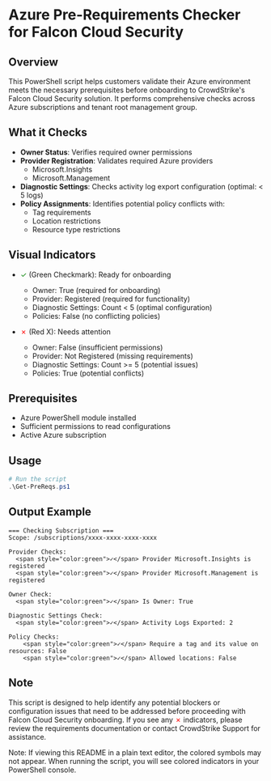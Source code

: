 # Azure Pre-Requirements Checker for Falcon Cloud Security

## Overview
This PowerShell script helps customers validate their Azure environment meets the necessary prerequisites before onboarding to CrowdStrike's Falcon Cloud Security solution. It performs comprehensive checks across Azure subscriptions and tenant root management group.

## What it Checks
- **Owner Status**: Verifies required owner permissions
- **Provider Registration**: Validates required Azure providers
  - Microsoft.Insights
  - Microsoft.Management
- **Diagnostic Settings**: Checks activity log export configuration (optimal: < 5 logs)
- **Policy Assignments**: Identifies potential policy conflicts with:
  - Tag requirements
  - Location restrictions
  - Resource type restrictions

## Visual Indicators
- <span style="color:green">✓</span> (Green Checkmark): Ready for onboarding
  - Owner: True (required for onboarding)
  - Provider: Registered (required for functionality)
  - Diagnostic Settings: Count < 5 (optimal configuration)
  - Policies: False (no conflicting policies)

- <span style="color:red">✗</span> (Red X): Needs attention
  - Owner: False (insufficient permissions)
  - Provider: Not Registered (missing requirements)
  - Diagnostic Settings: Count >= 5 (potential issues)
  - Policies: True (potential conflicts)

## Prerequisites
- Azure PowerShell module installed
- Sufficient permissions to read configurations
- Active Azure subscription

## Usage
```powershell
# Run the script
.\Get-PreReqs.ps1
```

## Output Example
```
=== Checking Subscription ===
Scope: /subscriptions/xxxx-xxxx-xxxx-xxxx

Provider Checks:
  <span style="color:green">✓</span> Provider Microsoft.Insights is registered
  <span style="color:green">✓</span> Provider Microsoft.Management is registered

Owner Check:
  <span style="color:green">✓</span> Is Owner: True

Diagnostic Settings Check:
  <span style="color:green">✓</span> Activity Logs Exported: 2

Policy Checks:
    <span style="color:green">✓</span> Require a tag and its value on resources: False
    <span style="color:green">✓</span> Allowed locations: False
```

## Note
This script is designed to help identify any potential blockers or configuration issues that need to be addressed before proceeding with Falcon Cloud Security onboarding. If you see any <span style="color:red">✗</span> indicators, please review the requirements documentation or contact CrowdStrike Support for assistance.

Note: If viewing this README in a plain text editor, the colored symbols may not appear. When running the script, you will see colored indicators in your PowerShell console.
